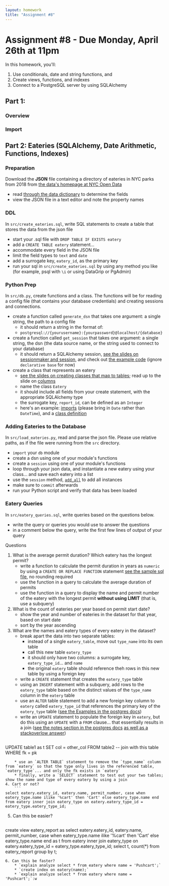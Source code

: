 ```yaml
---
layout: homework
title: "Assignment #8"
---
```

<style>
.hl {
	background-color: yellow;
}
img {
    border: 1px solid #000;
}

.warning {
    background-color: yellow;
    color: #aa1122;
    font-weight: bold;
}

.hidden {
    display: none;
}

.hintButton {
    color: #7788ff;
    cursor: pointer;
}
</style>
<script>
document.addEventListener('DOMContentLoaded', hideHints);

function hideHints(evt) {
    document.querySelectorAll('.hint').forEach((ele, i) => {
        const div = document.createElement('div');
        div.id = 'hint' + i + 'Button';
        ele.id = 'hint' + i;
        ele.classList.add('hidden');
        div.addEventListener('click', onClick);
        div.textContent = 'Show Hint';
        div.className = 'hintButton';
        ele.parentNode.insertBefore(div, ele);
    });

}

function onClick(evt) {
    const hintId = this.id.replace('Button', '');
    const hint = document.getElementById(hintId);
    hint.classList.toggle('hidden');
    this.textContent = this.textConent === 'Show Hint' ? 'Hide Hint' : 'Show Hint';
}
</script>

# Assignment #8 - Due Monday, April 26th at 11pm


In this homework, you'll:

1. Use conditionals, date and string functions, and
2. Create views, functions, and indexes
3. Connect to a PostgreSQL server by using SQLAlchemy

## Part 1: 

### Overview

### Import

## Part 2: Eateries (SQLAlchemy, Date Arithmetic, Functions, Indexes)

### Preparation

Download the __JSON__ file containing a directory of eateries in NYC parks from 2018 from [the data's homepage at NYC Open Data](
https://data.cityofnewyork.us/Recreation/Directory-of-Eateries/8792-ebcp)

* read [through the data dictionary](https://www.nycgovparks.org/bigapps/desc/DPR_Eateries_001.txt) to determine the fields
* view the JSON file in a text editor and note the property names

### DDL

In `src/create_eateries.sql`, write SQL statements to create a table that stores the data from the json file

* start your .sql file with `DROP TABLE IF EXISTS eatery`
* add a `CREATE TABLE eatery` statement...
* accommodate every field in the JSON file
* limit the field types to `text` and `date`
* add a surrogate key, `eatery_id`, as the primary key 
* run your sql in `src/create_eateries.sql` by using any method you like (for example, psql with `\i` or using DataGrip or PgAdmin)

### Python Prep

In `src/db.py`, create functions and a class. The functions will be for reading a config file (that contains your database credentials) and creating sessions and connections.

* create a function called `generate_dsn` that takes one argument: a single string, the path to a config file
	* it should return a string in the format of:
	* `postgresql://{yourusername}:{yourpassword}@localhost/{database}`
* create a function called `get_session` that takes one argument: a single string, the dsn (the data source name, or the string used to connect to your database)
	* it should return a SQLAlchemy session, [see the slides on sessionmaker and session](../slides/py-db/sql-alchemy-relationships.html#13), and check out [the example code](../slides/py-db/sql-alchemy-relationships.html#23) (ignore `declarative base` for now)
* create a class that represents an eatery
	* [see the slides on creating classes that map to tables](../slides/py-db/sql-alchemy-relationships.html#5); read up to the slide on [columns](../slides/py-db/sql-alchemy-relationships.html#11)
	* name the class `Eatery`
	* it should include all fields from your create statement, with the appropriate SQLAlchemy type
	* the surrogate key, `report_id`, can be defined as an `Integer`
	* here's an example: [imports](../slides/py-db/sql-alchemy-relationships.html#22) (please bring in `Date` rather than `DateTime`), and a [class definition](../slides/py-db/sql-alchemy-relationships.html#24)

### Adding Eateries to the Database

In `src/load_eateries.py`, read and parse the json file. Please use relative paths, as if the file were running from the `src` directory.

* `import` your `db` module
* create a dsn using one of your module's functions
* create a `session` using one of your module's functions
* loop through your json data, and instantiate a new eatery using your class... and save each eatery into a list
* use the `session` method, [`add_all`](https://docs.sqlalchemy.org/en/14/orm/session_api.html#sqlalchemy.orm.Session.add_all) to add all instances
* make sure to `commit` afterwards
* run your Python script and verify that data has been loaded

### Eatery Queries

In `src/eatery_queries.sql`, write queries based on the questions below.

* write the query or queries you would use to answer the questions
* in a comment below the query, write the first few lines of output of your query

Questions

1. What is the average permit duration? Which eatery has the longest permit?
	* write a function to calculate the permit duration in years as `numeric` by using a `CREATE OR REPLACE FUNCTION` statement [see the sample sql file](../sql/design/functions-views.sql), no rounding required
	* use the function in a query to calculate the average duration of permits
	* use the function in a query to display the name and permit number of the eatery with the longest permit __without using LIMIT__ (that is, use a subquery)
2. What is the count of eateries per year based on permit start date?
	* show the year and number of eateries in the dataset for that year, based on start date
	* sort by the year ascending
3. What are the names and eatery types of every eatery in the dataset?
	* break apart the data into two separate tables:
		* instead of a single `eatery_table`, move out `type_name` into its own table
		* call this new table `eatery_type`
		* it should only have two columns: a surrogate key, `eatery_type_id`... and `name`
		* the original `eatery` table should reference theh rows in this new table by using a foreign key
	* write a `CREATE` statement that creates the `eatery_type` table
	* using an `INSERT` statement with a subquery, add rows to the `eatery_type` table based on the distinct values of the `type_name` column in the `eatery` table
	* use an `ALTER` table statement to add a new foreign key column to `eatery` called `eatery_type_id` that references the primary key of the `eatery_type` table ([see the Examples in the postgres docs](https://www.postgresql.org/docs/current/sql-altertable.html#id-1.9.3.35.8))
	* write an `UPDATE` statement to populate the foreign key in `eatery`, but do this using an `UPDATE` with a `FROM` clause... that essentially results in a join ([see the notes section in the postgres docs](https://www.postgresql.org/docs/current/sql-update.html#id-1.9.3.182.8) [as well as a stackoverlow answer](https://stackoverflow.com/a/7869611))
		```
UPDATE table1 as t
SET col = other_col
FROM table2          -- join with this table
WHERE fk = pk
```
	* use an `ALTER TABLE` statement to remove the `type_name` column from `eatery` so that the type only lives in the referenced table, `eatery_type`... and only the fk exists in `eatery`
	* finally, write a `SELECT` statement to test out your two tables; show the name and type of every eatery by using a join
4. Cart or not?
	```	
select eatery.eatery_id, eatery.name, permit_number, case when eatery_type.name ilike '%cart' then 'Cart' else eatery_type.name end from eatery inner join eatery_type on eatery.eatery_type_id = eatery_type.eatery_type_id;
```
5. Can this be easier?
	```
create view eatery_report as select eatery.eatery_id, eatery.name, permit_number, case when eatery_type.name ilike '%cart' then 'Cart' else eatery_type.name end as t from eatery inner join eatery_type on eatery.eatery_type_id = eatery_type.eatery_type_id;
select t, count(*) from eatery_report group by t;
```
6. Can this be faster?
	* `explain analyze select * from eatery where name = 'Pushcart';`
	* `create index on eatery(name);`
	* `explain analyze select * from eatery where name = 'Pushcart';`:w
